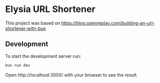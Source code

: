 # Elysia URL Shortener

This project was based on https://blog.openreplay.com/building-an-url-shortener-with-bun

## Development
To start the development server run:
```bash
bun run dev
```

Open http://localhost:3000/ with your browser to see the result.